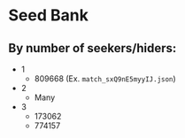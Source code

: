 # Seed Bank
## By number of seekers/hiders:
- 1
    - 809668 (Ex. `match_sxQ9nE5myyIJ.json`)
- 2
    - Many
- 3
    - 173062
    - 774157